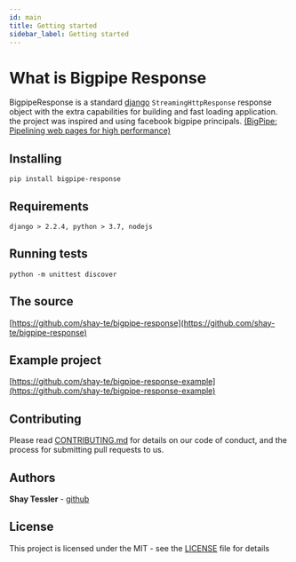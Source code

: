```yaml
---
id: main
title: Getting started
sidebar_label: Getting started
---
```


# What is Bigpipe Response

BigpipeResponse is a standard [django](https://www.djangoproject.com/) `StreamingHttpResponse` response object with the extra capabilities for building and fast loading application.   
the project was inspired and using facebook bigpipe principals. [(BigPipe: Pipelining web pages for high performance)](https://www.facebook.com/notes/facebook-engineering/bigpipe-pipelining-web-pages-for-high-performance/389414033919/)  

## Installing

    pip install bigpipe-response

## Requirements

    django > 2.2.4, python > 3.7, nodejs

## Running tests

    python -m unittest discover


## The source

[https://github.com/shay-te/bigpipe-response](https://github.com/shay-te/bigpipe-response)
   
## Example project

[https://github.com/shay-te/bigpipe-response-example](https://github.com/shay-te/bigpipe-response-example)


## Contributing

Please read [CONTRIBUTING.md](https://gist.github.com/PurpleBooth/b24679402957c63ec426) for details on our code of conduct, and the process for submitting pull requests to us.


## Authors

**Shay Tessler**  - [github](https://github.com/shay-te)


## License

This project is licensed under the MIT - see the [LICENSE](https://github.com/shay-te/bigpipe-response/blob/master/LICENSE) file for details

